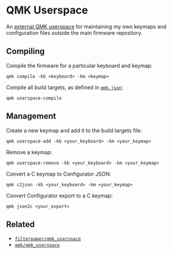 # QMK Userspace

An [external QMK userspace][external-userspace] for maintaining my own keymaps and configuration files outside the main firmware repository.

## Compiling

Compile the firmware for a particular keyboard and keymap:

```shell
qmk compile -kb <keyboard> -km <keymap>
```

Compile all build targets, as defined in [`qmk.json`](./qmk.json):
```shell
qmk userspace-compile
```

## Management

Create a new keymap and add it to the build targets file:

```shell
qmk userspace-add -kb <your_keyboard> -km <your_keymap>
```

Remove a keymap:

```shell
qmk userspace-remove -kb <your_keyboard> -km <your_keymap>
```

Convert a C keymap to Configurator JSON:

```shell
qmk c2json -kb <your_keyboard> -km <your_keymap>
```

Convert Configurator export to a C keymap:

```shell
qmk json2c <your_export>
```

## Related

- [`filterpaper/qmk_userspace`][filterpaper-userspace]
- [`qmk/qmk_userspace`][qmk-userspace]

<!-- References -->

[external-userspace]: https://docs.qmk.fm/#/newbs_external_userspace
[filterpaper-userspace]: https://github.com/filterpaper/qmk_userspace
[qmk-userspace]: https://github.com/qmk/qmk_userspace
